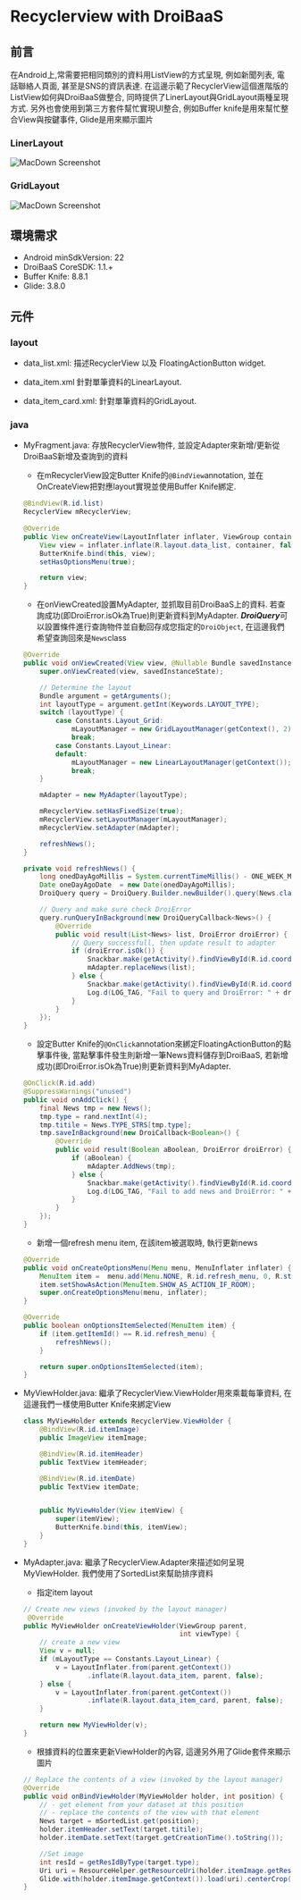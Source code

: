 # Recyclerview with DroiBaaS
## 前言

在Android上,常需要把相同類別的資料用ListView的方式呈現, 例如新聞列表, 電話聯絡人頁面, 甚至是SNS的資訊表達. 在這邊示範了RecyclerView這個進階版的ListView如何與DroiBaaS做整合, 同時提供了LinerLayout與GridLayout兩種呈現方式. 另外也會使用到第三方套件幫忙實現UI整合, 例如Buffer knife是用來幫忙整合View與按鍵事件, Glide是用來顯示圖片

### LinerLayout
![MacDown Screenshot](./doc/img/screenshot1.png)
### GridLayout
![MacDown Screenshot](./doc/img/screenshot2.png)

## 環境需求

* Android minSdkVersion: 22
* DroiBaaS CoreSDK: 1.1.+
* Buffer Knife: 8.8.1
* Glide: 3.8.0

## 元件
### layout
* data\_list.xml: 描述RecyclerView 以及 FloatingActionButton widget.

* data\_item.xml 針對單筆資料的LinearLayout.

* data\_item\_card.xml:  針對單筆資料的GridLayout.


### java
* MyFragment.java: 存放RecyclerView物件, 並設定Adapter來新增/更新從DroiBaaS新增及查詢到的資料
	- 在mRecyclerView設定Butter Knife的``@BindView``annotation, 並在OnCreateView把對應layout實現並使用Buffer Knife綁定.  
	
	``` java
	@BindView(R.id.list)
	RecyclerView mRecyclerView;
	   
	@Override
	public View onCreateView(LayoutInflater inflater, ViewGroup container, Bundle savedInstanceState) {
	    View view = inflater.inflate(R.layout.data_list, container, false);
	    ButterKnife.bind(this, view);
	    setHasOptionsMenu(true);
	
	    return view;
	}
	```
	
	- 在onViewCreated設置MyAdapter, 並抓取目前DroiBaaS上的資料. 若查詢成功(即DroiError.isOk為True)則更新資料到MyAdapter. ***DroiQuery***可以設置條件進行查詢物件並自動回存成您指定的``DroiObject``, 在這邊我們希望查詢回來是``News``class
	
	``` java
    @Override
    public void onViewCreated(View view, @Nullable Bundle savedInstanceState) {
        super.onViewCreated(view, savedInstanceState);

        // Determine the layout
        Bundle argument = getArguments();
        int layoutType = argument.getInt(Keywords.LAYOUT_TYPE);
        switch (layoutType) {
            case Constants.Layout_Grid:
                mLayoutManager = new GridLayoutManager(getContext(), 2);
                break;
            case Constants.Layout_Linear:
            default:
                mLayoutManager = new LinearLayoutManager(getContext());
                break;
        }

        mAdapter = new MyAdapter(layoutType);

        mRecyclerView.setHasFixedSize(true);
        mRecyclerView.setLayoutManager(mLayoutManager);
        mRecyclerView.setAdapter(mAdapter);

        refreshNews();
    }
    
    private void refreshNews() {
        long onedDayAgoMillis = System.currentTimeMillis() - ONE_WEEK_MILLY;
        Date oneDayAgoDate  = new Date(onedDayAgoMillis);
        DroiQuery query = DroiQuery.Builder.newBuilder().query(News.class).where(DroiCondition.gt("_CreationTime", oneDayAgoDate)).build();

        // Query and make sure check DroiError
        query.runQueryInBackground(new DroiQueryCallback<News>() {
            @Override
            public void result(List<News> list, DroiError droiError) {
                // Query successfull, then update result to adapter
                if (droiError.isOk()) {
                    Snackbar.make(getActivity().findViewById(R.id.coordinatorLayout), "Latest news count is " + list.size(), Snackbar.LENGTH_SHORT).show();
                    mAdapter.replaceNews(list);
                } else {
                    Snackbar.make(getActivity().findViewById(R.id.coordinatorLayout), "Fail to query, check DroiError/LOGCAT first." + list.size(), Snackbar.LENGTH_SHORT).show();
                    Log.d(LOG_TAG, "Fail to query and DroiError: " + droiError.toString());
                }
            }
        });
    }
	```
	
	- 設定Butter Knife的``@OnClick``annotation來綁定FloatingActionButton的點擊事件後, 當點擊事件發生則新增一筆News資料儲存到DroiBaaS, 若新增成功(即DroiError.isOk為True)則更新資料到MyAdapter. 
	
	``` java
    @OnClick(R.id.add)
    @SuppressWarnings("unused")
    public void onAddClick() {
        final News tmp = new News();
        tmp.type = rand.nextInt(4);
        tmp.titile = News.TYPE_STRS[tmp.type];
        tmp.saveInBackground(new DroiCallback<Boolean>() {
            @Override
            public void result(Boolean aBoolean, DroiError droiError) {
                if (aBoolean) {
                    mAdapter.AddNews(tmp);
                } else {
                    Snackbar.make(getActivity().findViewById(R.id.coordinatorLayout), "Fail to add news, check DroiError/Logcat first.", Snackbar.LENGTH_SHORT).show();
                    Log.d(LOG_TAG, "Fail to add news and DroiError: " + droiError.toString());
                }
            }
        });
    }
	```
	
	- 新增一個refresh menu item, 在該item被選取時, 執行更新news
	
	``` java
    @Override
    public void onCreateOptionsMenu(Menu menu, MenuInflater inflater) {
        MenuItem item =  menu.add(Menu.NONE, R.id.refresh_menu, 0, R.string.refresh);
        item.setShowAsAction(MenuItem.SHOW_AS_ACTION_IF_ROOM);
        super.onCreateOptionsMenu(menu, inflater);
    }

    @Override
    public boolean onOptionsItemSelected(MenuItem item) {
        if (item.getItemId() == R.id.refresh_menu) {
            refreshNews();
        }

        return super.onOptionsItemSelected(item);
    }
	
	```


  
    
    
	
	
* MyViewHolder.java: 繼承了RecyclerView.ViewHolder用來乘載每筆資料, 在這邊我們一樣使用Butter Knife來綁定View
	
	``` java
	class MyViewHolder extends RecyclerView.ViewHolder {
	    @BindView(R.id.itemImage)
	    public ImageView itemImage;
	
	    @BindView(R.id.itemHeader)
	    public TextView itemHeader;
	
	    @BindView(R.id.itemDate)
	    public TextView itemDate;
	
	
	    public MyViewHolder(View itemView) {
	        super(itemView);
	        ButterKnife.bind(this, itemView);
	    }
	}
	```
	
* MyAdapter.java: 繼承了RecyclerView.Adapter來描述如何呈現MyViewHolder. 我們使用了SortedList來幫助排序資料
	- 指定item layout
	
	``` java
    // Create new views (invoked by the layout manager)
	 @Override
    public MyViewHolder onCreateViewHolder(ViewGroup parent,
                                           int viewType) {
        // create a new view
        View v = null;
        if (mLayoutType == Constants.Layout_Linear) {
            v = LayoutInflater.from(parent.getContext())
                    .inflate(R.layout.data_item, parent, false);
        } else {
            v = LayoutInflater.from(parent.getContext())
                    .inflate(R.layout.data_item_card, parent, false);
        }

        return new MyViewHolder(v);
    }
	```
	
	- 根據資料的位置來更新ViewHolder的內容, 這邊另外用了Glide套件來顯示圖片
	 
	``` java
    // Replace the contents of a view (invoked by the layout manager)
    @Override
    public void onBindViewHolder(MyViewHolder holder, int position) {
        // - get element from your dataset at this position
        // - replace the contents of the view with that element
        News target = mSortedList.get(position);
        holder.itemHeader.setText(target.titile);
        holder.itemDate.setText(target.getCreationTime().toString());

        //Set image
        int resId = getResIdByType(target.type);
        Uri uri = ResourceHelper.getResourceUri(holder.itemImage.getResources(), resId);
        Glide.with(holder.itemImage.getContext()).load(uri).centerCrop().into(holder.itemImage);
    }
	```

 




